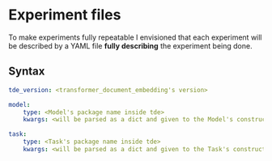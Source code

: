 
# Experiment files

To make experiments fully repeatable I envisioned that each experiment will be
described by a YAML file **fully describing** the experiment being done.

## Syntax

```YAML
tde_version: <transformer_document_embedding's version>

model:
    type: <Model's package name inside tde>
    kwargs: <will be parsed as a dict and given to the Model's constructor>

task:
    type: <Task's package name inside tde>
    kwargs: <will be parsed as a dict and given to the Task's constructor>
```
